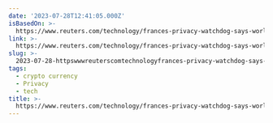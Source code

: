 ```yaml
---
date: '2023-07-28T12:41:05.000Z'
isBasedOn: >-
  https://www.reuters.com/technology/frances-privacy-watchdog-says-worldcoin-legality-seems-questionable-2023-07-28/
link: >-
  https://www.reuters.com/technology/frances-privacy-watchdog-says-worldcoin-legality-seems-questionable-2023-07-28/
slug: >-
  2023-07-28-httpswwwreuterscomtechnologyfrances-privacy-watchdog-says-worldcoin-legality-seems-questionable-2023-07-28
tags:
  - crypto currency
  - Privacy
  - tech
title: >-
  https://www.reuters.com/technology/frances-privacy-watchdog-says-worldcoin-legality-seems-questionable-2023-07-28/
---
```


